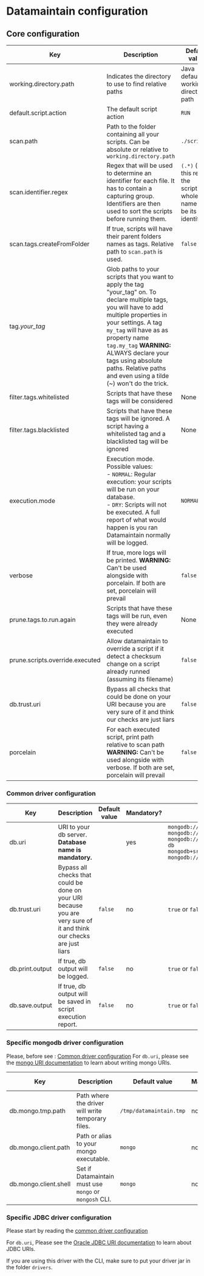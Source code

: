 # Datamaintain configuration

## Core configuration

| Key | Description | Default value | Mandatory? | Values examples |
|---|---|---|---|---|
| working.directory.path | Indicates the directory to use to find relative paths | Java default working directory path | no |  |
| default.script.action | The default script action | ```RUN``` | no | ```RUN``` or ```MARK_AS_EXECUTED``` |
| scan.path | Path to the folder containing all your scripts. Can be absolute or relative to `working.directory.path` | ```./scripts/``` | yes |  |
| scan.identifier.regex | Regex that will be used to determine an identifier for each file. It has to contain a capturing group. Identifiers are then used to sort the scripts before running them. | ```(.*)``` (with this regex, the script's whole name will be its identifier) | no | With the regex ```(.*?)_.*```, a script named ```1.23_my-script.js``` will have ```1.23``` as its identifier  |
| scan.tags.createFromFolder | If true, scripts will have their parent folders names as tags. Relative path to ```scan.path``` is used.  | ```false``` | no | ```false``` or ```true``` |
| tag.*your_tag* | Glob paths to your scripts that you want to apply the tag "your_tag" on. To declare multiple tags, you will have to add multiple properties in your settings. A tag ```my_tag``` will have as as property name ```tag.my_tag``` **WARNING:** ALWAYS declare your tags using absolute paths. Relative paths and even using a tilde (~) won't do the trick. |  | no | ```[data/*, script1.js, old/old_script1.js]``` |
| filter.tags.whitelisted | Scripts that have these tags will be considered | None | no | ```DATA,tag``` |
| filter.tags.blacklisted | Scripts that have these tags will be ignored. A script having a whitelisted tag and a blacklisted tag will be ignored | None | no | ```DATA,tag``` |
| execution.mode | Execution mode. Possible values:<br />- ```NORMAL```: Regular execution: your scripts will be run on your database.<br />- ```DRY```: Scripts will not be executed. A full report of what would happen is you ran Datamaintain normally will be logged.<br /> | ```NORMAL``` | no | ```NORMAL```, ```DRY``` |
| verbose | If true, more logs will be printed. **WARNING:** Can't be used alongside with porcelain. If both are set, porcelain will prevail | ```false``` | no | ```true``` or ```false``` |
| prune.tags.to.run.again | Scripts that have these tags will be run, even they were already executed  | None | no | ```tag,again``` |
| prune.scripts.override.executed | Allow datamaintain to override a script if it detect a checksum change on a script already runned (assuming its filename) | ```false``` | no | ```true``` or ```false``` |
| db.trust.uri | Bypass all checks that could be done on your URI because you are very sure of it and think our checks are just liars | ```false``` | no | ```true``` or ```false``` |
| porcelain | For each executed script, print path relative to scan path **WARNING:** Can't be used alongside with verbose. If both are set, porcelain will prevail | ```false``` | no | ```true``` or ```false``` |

### Common driver configuration

| Key | Description | Default value | Mandatory? | Values examples |
|---|---|---|---|---|
| db.uri | URI to your db server. **Database name is mandatory.**  |  | yes | ```mongodb://localhost/my-db```<br />```mongodb://localhost:8000/my-db```<br />```mongodb://username:password@localhost/my-db```<br />```mongodb+srv://server.example.com/my-db``` <br />```mongodb://my-db,my-db2:27018/my-db``` <br /> |
| db.trust.uri | Bypass all checks that could be done on your URI because you are very sure of it and think our checks are just liars | ```false``` | no | ```true``` or ```false``` |
| db.print.output | If true, db output will be logged. | ```false``` | no | ```true``` or ```false``` |
| db.save.output | If true, db output will be saved in script execution report.  | ```false``` | no | ```true``` or ```false``` |

### Specific mongodb driver configuration

Please, before see : [Common driver configuration](README.md#common-driver-configuration)
For ```db.uri```, please see the [mongo URI documentation](https://docs.mongodb.com/manual/reference/connection-string/) to learn about writing mongo URIs.

| Key | Description | Default value | Mandatory? | Values examples |
|---|---|---|---|---|
| db.mongo.tmp.path | Path where the driver will write temporary files. | ```/tmp/datamaintain.tmp``` | no |  |
| db.mongo.client.path | Path or alias to your mongo executable. | ```mongo``` | no |  |
| db.mongo.client.shell | Set if Datamaintain must use `mongo` or `mongosh` CLI. | ```mongo``` | no |  |


### Specific JDBC driver configuration
Please start by reading the [common driver configuration](README.md#common-driver-configuration)

For ```db.uri```, Please see the [Oracle JDBC URI documentation](https://docs.oracle.com/cd/E17952_01/connector-j-8.0-en/connector-j-reference-jdbc-url-format.html) to learn about JDBC URIs.

If you are using this driver with the CLI, make sure to put your driver jar in the folder ```drivers```.